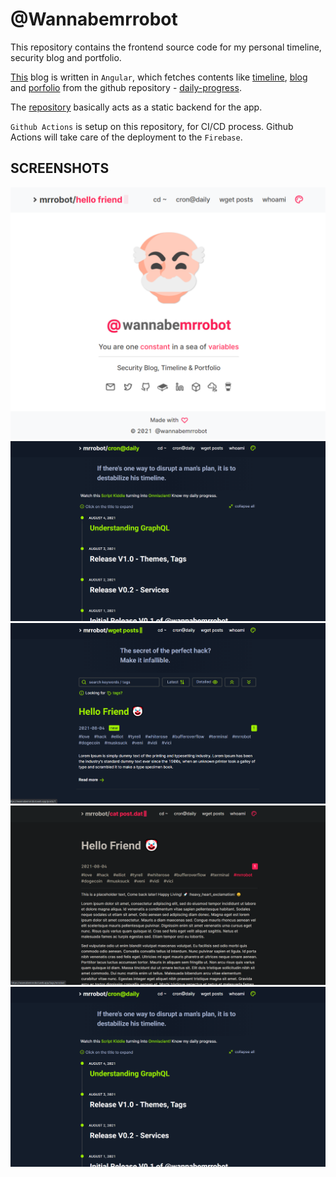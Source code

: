 # @Wannabemrrobot

This repository contains the frontend source code for my personal timeline, security blog and portfolio. 

[This](https://wannabemrrobot.web.app) blog is written in `Angular`, which fetches contents like [timeline](https://wannabemrrobot.web.app/crondaily), [blog](https://wannabemrrobot.web.app/posts) and [porfolio](https://wannabemrrobot.web.app/whoami) from the github repository - [daily-progress](https://github.com/wannabemrrobot/daily-progress).

The [repository](https://github.com/wannabemrrobot/daily-progress) basically acts as a static backend for the app.

`Github Actions` is setup on this repository, for CI/CD process. Github Actions will take care of the deployment to the `Firebase`.

## SCREENSHOTS

![home page](https://github.com/wannabemrrobot/daily-progress/raw/main/preview/home.png)
![cron@daily page](https://github.com/wannabemrrobot/daily-progress/raw/main/preview/crondaily.png)
![posts page](https://github.com/wannabemrrobot/daily-progress/raw/main/preview/posts.png)
![post](https://github.com/wannabemrrobot/daily-progress/raw/main/preview/postpage.png)
![theme example](https://github.com/wannabemrrobot/daily-progress/raw/main/preview/crondaily.png)
